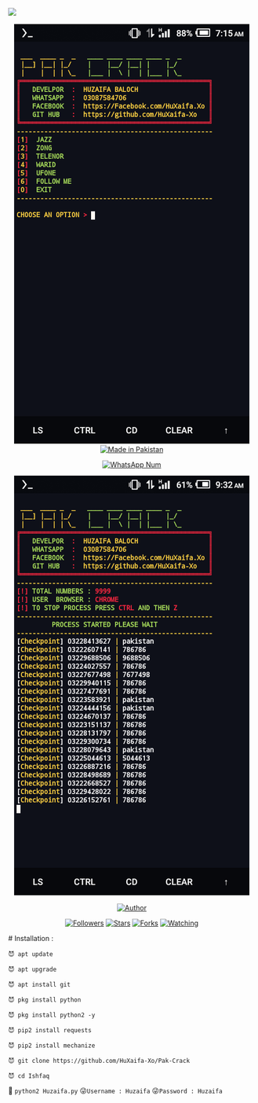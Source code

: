 ![](https://img.shields.io/badge/Huzaifa-Baloch-orange?style=for-the-badge&logo=python.svg) 
<p align="center">
<img src="S.s.png">
<a href="#"><img title="Made in Pakistan" src="https://img.shields.io/badge/MADE%20IN-Pakistan-green?colorA=%23ff0000&colorB=%23017e40&style=for-the-badge"></a>
</p>
<p align="center">
<a href="#"><img title="WhatsApp Num" src="https://img.shields.io/badge/WhatsApp%20Num-03087584706-green?colorA=%23ff0000&colorB=%23017e40&style=for-the-badge"></a>
</p>
<p align="center">
<img src="ss.png">
<p align="center">
<p align="center">
<a href="https://github.com"><img title="Author" src="https://img.shields.io/badge/Author-Huzaifa-Baloch-red.svg?style=for-the-badge&logo=github"></a>
</p>
<p align="center">
<a href="https://github.com/HuXaifa-Xo/followers"><img title="Followers" src="https://img.shields.io/github/followers/HuXaifa-Xo?color=blue&style=flat-square"></a>
<a href="https://github.com/HuXaifa-Xo/Ishfaq/stargazers/"><img title="Stars" src="https://img.shields.io/github/stars/HuXaifa-Xo/Ishfaq?color=red&style=flat-square"></a>
<a href="https://github.com/HuXaifa-Xo/Ishfaq/network/members"><img title="Forks" src="https://img.shields.io/github/forks/HuXaifa-Xo/Ishfaq?color=red&style=flat-square"></a>
<a href="https://github.com/HuXaifa-Xo/Ishfaq/watchers"><img title="Watching" src="https://img.shields.io/github/watchers/HuXaifa-Xi/Ishfaq?label=Watchers&color=blue&style=flat-square"></a>
</p>
# Installation :

`😈 apt update`

`😈 apt upgrade`

`😈 apt install git`

`😈 pkg install python`

`😈 pkg install python2 -y`

`😈 pip2 install requests`

`😈 pip2 install mechanize`

`😈 git clone https://github.com/HuXaifa-Xo/Pak-Crack`

`😈 cd Ishfaq`

👾 `python2 Huzaifa.py`
😜`Username : Huzaifa`
😜`Password : Huzaifa`
